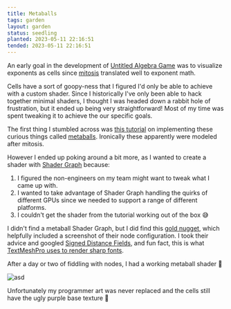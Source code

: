 ```yaml
---
title: Metaballs
tags: garden
layout: garden
status: seedling
planted: 2023-05-11 22:16:51
tended: 2023-05-11 22:16:51
---
```


An early goal in the development of [Untitled Algebra Game](/projects/untitled-algebra-game) was to visualize exponents as cells since [mitosis](https://en.wikipedia.org/wiki/Mitosis) translated well to exponent math.

Cells have a sort of goopy-ness that I figured I'd only be able to achieve with a custom shader. Since I historically I've only been able to hack together minimal shaders, I thought I was headed down a rabbit hole of frustration, but it ended up being very straightforward! Most of my time was spent tweaking it to achieve the our specific goals. 

The first thing I stumbled across was [this tutorial](http://patomkin.com/blog/metaball-tutorial/) on implementing these curious things called [metaballs](https://en.wikipedia.org/wiki/Metaballs). Ironically these apparently were modeled after mitosis.

However I ended up poking around a bit more, as I wanted to create a shader with [Shader Graph](https://unity.com/features/shader-graph) because:
1. I figured the non-engineers on my team might want to tweak what I came up with.
2. I wanted to take advantage of Shader Graph handling the quirks of different GPUs since we needed to support a range of different platforms.
3. I couldn't get the shader from the tutorial working out of the box 😅

I didn't find a metaball Shader Graph, but I did find this [gold nugget](https://forum.unity.com/threads/shader-graph-outline-metaball-effect.642427/#post-4306375), which helpfully included a screenshot of their node configuration. I took their advice and googled [Signed Distance Fields](https://en.wikipedia.org/wiki/Signed_distance_function), and fun fact, this is what [TextMeshPro uses to render sharp fonts](https://docs.unity3d.com/Packages/com.unity.textmeshpro@4.0/manual/FontAssetsSDF.html).

After a day or two of fiddling with nodes, I had a working metaball shader 🎉

![asd](/projects/untitled-algebra-game/sag-metaball-shader-behind-the-scenes.gif)

Unfortunately my programmer art was never replaced and the cells still have the ugly purple base texture 🙈

<!-- TODO: can I share the shadergraph? -->
<!-- TODO: metaball layers that don't interact -->